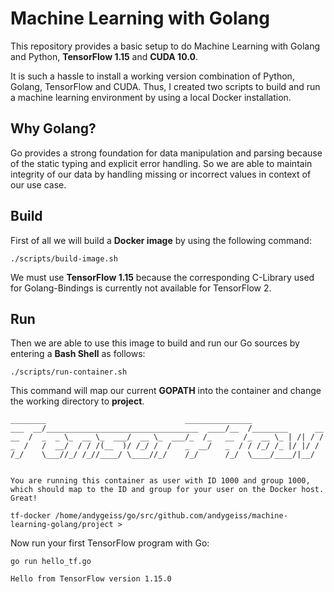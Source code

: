# Machine Learning with Golang

This repository provides a basic setup to do Machine Learning with Golang and Python, **TensorFlow 1.15** and **CUDA 10.0**.

It is such a hassle to install a working version combination of Python, Golang, TensorFlow and CUDA.
Thus, I created two scripts to build and run a machine learning environment by using a local Docker installation.

## Why Golang?

Go provides a strong foundation for data manipulation and parsing because of the static typing and explicit error handling. 
So we are able to maintain integrity of our data by handling missing or incorrect values in context of our use case.

## Build

First of all we will build a **Docker image** by using the following command:

    ./scripts/build-image.sh
    
We must use **TensorFlow 1.15** because the corresponding C-Library used for Golang-Bindings is currently not available for TensorFlow 2. 

## Run

Then we are able to use this image to build and run our Go sources by entering a **Bash Shell** as follows:

    ./scripts/run-container.sh

This command will map our current **GOPATH** into the container and change the working directory to **project**.

    ________                               _______________                
    ___  __/__________________________________  ____/__  /________      __
    __  /  _  _ \_  __ \_  ___/  __ \_  ___/_  /_   __  /_  __ \_ | /| / /
    _  /   /  __/  / / /(__  )/ /_/ /  /   _  __/   _  / / /_/ /_ |/ |/ / 
    /_/    \___//_/ /_//____/ \____//_/    /_/      /_/  \____/____/|__/
    
    
    You are running this container as user with ID 1000 and group 1000,
    which should map to the ID and group for your user on the Docker host. Great!
    
    tf-docker /home/andygeiss/go/src/github.com/andygeiss/machine-learning-golang/project > 

Now run your first TensorFlow program with Go:

    go run hello_tf.go
    
    Hello from TensorFlow version 1.15.0

